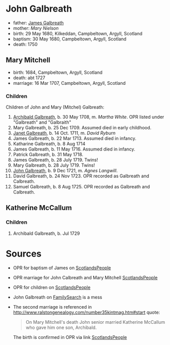 # John Galbreath

- father: [James Galbreath](galbreath-james-1659.md)
- mother: *Mary Nielson*
- birth: 29 May 1680, Kilkeddan, Campbeltown, Argyll, Scotland
- baptism: 30 May 1680, Campbeltown, Argyll, Scotland
- death: 1750

## Mary Mitchell

- birth: 1684, Campbeltown, Argyll, Scotland
- death: abt 1727
- marriage: 16 Mar 1707, Campbeltown, Argyll, Scotland

### Children

Children of John and Mary (Mitchel) Galbreath:

1. [Archibald Galbreath](galbreath-archibald-1708.md), b. 30 May 1708, m. *Martha White*. OPR listed under "Galbreath" and "Galbraith"
2. Mary Galbreath, b. 25 Dec 1709. Assumed died in early childhood.
3. [Janet Galbreath](galbreath-janet-1711.md), b. 14 Oct. 1711, m. *David Ryburn*
4. James Galbreath, b. 22 Mar 1713. Assumed died in infancy.
5. Katharine Galbreath, b. 8 Aug 1714
6. James Galbreath, b. 11 May 1716. Assumed died in infancy.
7. Patrick Galbreath, b. 31 May 1718.
8. James Galbreath, b. 28 July 1719. Twins!
9. Mary Galbreath, b. 28 July 1719. Twins!
10. [John Galbreath](galbreath-john-1721.md), b. 9 Dec 1721, m. *Agnes Langwill*.
11. David Galbreath, b. 24 Nov 1723. OPR recorded as Galbreath and Calbreath.
12. Samuel Galbreath, b. 8 Aug 1725. OPR recorded as Galbreath and Calbreath.

## Katherine McCallum

### Children

1. Archibald Galbreath, b. Jul 1729

# Sources

- OPR for baptism of James on [ScotlandsPeople](https://www.scotlandspeople.gov.uk/record-results?search_type=people&event=%28B%20OR%20C%20OR%20S%29&record_type%5B0%5D=opr_births&church_type=Old%20Parish%20Registers&dl_cat=church&dl_rec=church-births-baptisms&surname=galbreath&surname_so=exact&forename=john&forename_so=starts&from_year=1680&to_year=1680&county=ARGYLL&record=Church%20of%20Scotland%20%28old%20parish%20registers%29%20Roman%20Catholic%20Church%20Other%20churches&rd_real_name%5B0%5D=CAMPBELTOWN%20%28LANDWARD%29%20OR%20CAMPBELTOWN%20%28BURGH%29%20OR%20CAMPBELTOWN&rd_display_name%5B0%5D=CAMPBELTOWN%20%28LANDWARD%29%7CCAMPBELTOWN%20%28BURGH%29%7CCAMPBELTOWN_CAMPBELTOWN&rd_label%5B0%5D=CAMPBELTOWN&rd_name%5B0%5D=CAMPBELTOWN%20%2ALANDWARD%2A%20OR%20CAMPBELTOWN%20%2ABURGH%2A%20OR%20CAMPBELTOWN&sid=86128715)
- OPR marriage for John Calbreath and Mary Mitchell [ScotlandsPeople](https://www.scotlandspeople.gov.uk/record-results?search_type=people&event=M&record_type%5B0%5D=opr_marriages&church_type=Old%20Parish%20Registers&dl_cat=church&dl_rec=church-banns-marriages&surname=galbreath&surname_so=fuzzy&forename=john&forename_so=starts&sex=M&spouse_name_so=exact&from_year=1707&to_year=1707&record=Church%20of%20Scotland%20%28old%20parish%20registers%29%20Roman%20Catholic%20Church%20Other%20churches&sid=86128716)
- OPR for children on [ScotlandsPeople](https://www.scotlandspeople.gov.uk/record-results?search_type=people&event=%28B%20OR%20C%20OR%20S%29&record_type%5B0%5D=opr_births&church_type=Old%20Parish%20Registers&dl_cat=church&dl_rec=church-births-baptisms&surname=galbreath&surname_so=fuzzy&forename_so=starts&from_year=1700&to_year=1730&parent_names=galbreath&parent_names_so=fuzzy&parent_name_two=mitchell&parent_name_two_so=exact&county=ARGYLL&record=Church%20of%20Scotland%20%28old%20parish%20registers%29%20Roman%20Catholic%20Church%20Other%20churches&rd_real_name%5B0%5D=CAMPBELTOWN%20%28LANDWARD%29%20OR%20CAMPBELTOWN%20%28BURGH%29%20OR%20CAMPBELTOWN&rd_display_name%5B0%5D=CAMPBELTOWN%20%28LANDWARD%29%7CCAMPBELTOWN%20%28BURGH%29%7CCAMPBELTOWN_CAMPBELTOWN&rd_label%5B0%5D=CAMPBELTOWN&rd_name%5B0%5D=CAMPBELTOWN%20%2ALANDWARD%2A%20OR%20CAMPBELTOWN%20%2ABURGH%2A%20OR%20CAMPBELTOWN&sort=asc&order=Date&field=year&sid=86134667)
- John Galbreath on [FamilySearch](https://www.familysearch.org/tree/person/details/L2PT-L1B) is a mess
- The second marriage is referenced in http://www.ralstongenealogy.com/number35kintmag.htm#start quote:
  > On Mary Mitchell's death John senior married 
  > Katherine McCallum who gave him one son, Archibald.
 
  The birth is confirmed in OPR via link [ScotlandsPeople](https://www.scotlandspeople.gov.uk/record-results?search_type=people&event=%28B%20OR%20C%20OR%20S%29&record_type%5B0%5D=opr_births&church_type=Old%20Parish%20Registers&dl_cat=church&dl_rec=church-births-baptisms&surname=galbreath&surname_so=starts&forename=archibald&forename_so=starts&sex=M&from_year=1729&to_year=1729&parent_names=galbreath&parent_names_so=exact&parent_name_two=McCallum&parent_name_two_so=exact&record=Church%20of%20Scotland%20%28old%20parish%20registers%29%20Roman%20Catholic%20Church%20Other%20churches)
